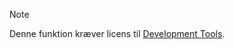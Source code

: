 <!-- markdownlint-disable-file MD041 -->
> [!NOTE]
> Denne funktion kræver licens til [Development Tools][1].

<!-- Referenced links -->
[1]: ../../../en/admin/license/expander-services/tool-box.md
